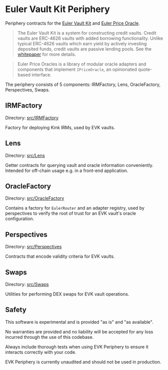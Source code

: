 # Euler Vault Kit Periphery
Periphery contracts for the [Euler Vault Kit](https://github.com/euler-xyz/euler-vault-kit) and [Euler Price Oracle](https://github.com/euler-xyz/euler-price-oracle).

> The Euler Vault Kit is a system for constructing credit vaults. Credit vaults are ERC-4626 vaults with added borrowing functionality. Unlike typical ERC-4626 vaults which earn yield by actively investing deposited funds, credit vaults are passive lending pools. See the [whitepaper](https://docs.euler.finance/euler-vault-kit-white-paper/) for more details.

> Euler Price Oracles is a library of modular oracle adapters and components that implement `IPriceOracle`, an opinionated quote-based interface.

The periphery consists of 5 components: IRMFactory, Lens, OracleFactory, Perspectives, Swaps.

## IRMFactory
Directory: [src/IRMFactory](src/IRMFactory)

Factory for deploying Kink IRMs, used by EVK vaults.

## Lens
Directory: [src/Lens](src/Lens)

Getter contracts for querying vault and oracle information conveniently. Intended for off-chain usage e.g. in a front-end application.

## OracleFactory
Directory: [src/OracleFactory](src/OracleFactory)

Contains a factory for `EulerRouter` and an adapter registry, used by perspectives to verify the root of trust for an EVK vault's oracle configuration.

## Perspectives
Directory: [src/Perspectives](src/Perspectives)

Contracts that encode validity criteria for EVK vaults.

## Swaps
Directory: [src/Swaps](src/Swaps)

Utilities for performing DEX swaps for EVK vault operations.

## Safety
This software is experimental and is provided "as is" and "as available".

No warranties are provided and no liability will be accepted for any loss incurred through the use of this codebase.

Always include thorough tests when using EVK Periphery to ensure it interacts correctly with your code.

EVK Periphery is currently unaudited and should not be used in production.